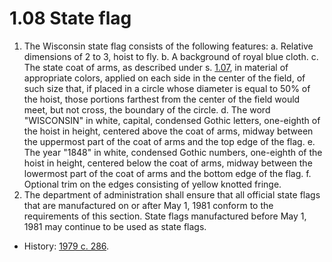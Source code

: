 1.08 State flag
===============

1.  The Wisconsin state flag consists of the following features:
    a. Relative dimensions of 2 to 3, hoist to fly.
    b. A background of royal blue cloth.
    c. The state coat of arms, as described under s. [1.07](), in material of appropriate colors, applied on each side in the center of the field, of such size that, if placed in a circle whose diameter is equal to 50% of the hoist, those portions farthest from the center of the field would meet, but not cross, the boundary of the circle.
    d. The word "WISCONSIN" in white, capital, condensed Gothic letters, one-eighth of the hoist in height, centered above the coat of arms, midway between the uppermost part of the coat of arms and the top edge of the flag.
    e. The year "1848" in white, condensed Gothic numbers, one-eighth of the hoist in height, centered below the coat of arms, midway between the lowermost part of the coat of arms and the bottom edge of the flag.
    f. Optional trim on the edges consisting of yellow knotted fringe.
2. The department of administration shall ensure that all official state flags that are manufactured on or after May 1, 1981 conform to the requirements of this section. State flags manufactured before May 1, 1981 may continue to be used as state flags.
  + History: [1979 c. 286](http://docs.legis.wisconsin.gov/document/acts/1979/286).
